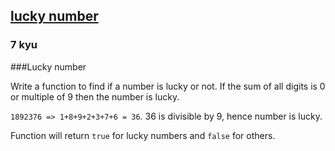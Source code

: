 <h2><a href=https://www.codewars.com/kata/55afed09237df73343000042/train/javascript target="_blank">lucky number</a></h2><h3>7 kyu</h3><p>###Lucky number</p><p>Write a function to find if a number is lucky or not. If the sum of all digits is 0 or multiple of 9 then the number is lucky.</p><p><code>1892376 =&gt; 1+8+9+2+3+7+6 = 36</code>. 36 is divisible by 9, hence number is lucky.</p><p>Function will return <code>true</code> for lucky numbers and <code>false</code> for others.</p>